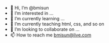 - 👋 Hi, I’m @bmisun
- 👀 I’m interested in ...
- 🌱 I’m currently learning ...
- 🌱 I’m currently teaching html, css, and so on
- 💞️ I’m looking to collaborate on ...
- 📫 How to reach me bmisun@live.com

<!---
bmisun/bmisun is a ✨ special ✨ repository because its `README.md` (this file) appears on your GitHub profile.
You can click the Preview link to take a look at your changes.
--->
